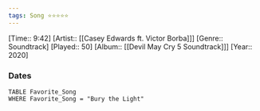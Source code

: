 ```yaml
---
tags: Song ⭐⭐⭐⭐⭐ 
---
```

[Time:: 9:42]
[Artist:: [[Casey Edwards ft. Victor Borba]]]
[Genre:: Soundtrack]
[Played:: 50]
[Album:: [[Devil May Cry 5 Soundtrack]]]
[Year:: 2020]
### Dates
````dataview
TABLE Favorite_Song
WHERE Favorite_Song = "Bury the Light"
````
